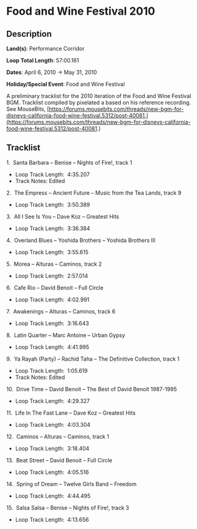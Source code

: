 # Food and Wine Festival 2010

## Description

**Land(s)**: Performance Corridor

**Loop Total Length**: 57:00.161

**Dates**: April 6, 2010 → May 31, 2010

**Holiday/Special Event**: Food and Wine Festival

A preliminary tracklist for the 2010 iteration of the Food and Wine Festival BGM. Tracklist compiled by pixelated a based on his reference recording. See MouseBits, [https://forums.mousebits.com/threads/new-bgm-for-disneys-california-food-wine-festival.5312/post-40081.](https://forums.mousebits.com/threads/new-bgm-for-disneys-california-food-wine-festival.5312/post-40081.)

## Tracklist

1\.  Santa Barbara – Benise – Nights of Fire!, track 1

- Loop Track Length:  4:35.207
- Track Notes: Edited

2\.  The Empress – Ancient Future – Music from the Tea Lands, track 9 

- Loop Track Length:  3:50.389

3\.  All I See Is You – Dave Koz – Greatest Hits 

- Loop Track Length:  3:36.384

4\.  Overland Blues – Yoshida Brothers – Yoshida Brothers III

- Loop Track Length:  3:55.615

5\.  Morea – Alturas – Caminos, track 2 

- Loop Track Length:  2:57.014

6\.  Cafe Rio – David Benoit – Full Circle 

- Loop Track Length:  4:02.991

7\.  Awakenings – Alturas – Caminos, track 6 

- Loop Track Length:  3:16.643

8\.  Latin Quarter – Marc Antoine – Urban Gypsy 

- Loop Track Length:  4:41.995

9\.  Ya Rayah (Party) – Rachid Taha – The Definitive Collection, track 1

- Loop Track Length:  1:05.619
- Track Notes: Edited

10\.  Drive Time – David Benoit – The Best of David Benoit 1987-1995 

- Loop Track Length:  4:29.327

11\.  Life In The Fast Lane – Dave Koz – Greatest Hits 

- Loop Track Length:  4:03.304

12\.  Caminos – Alturas – Caminos, track 1 

- Loop Track Length:  3:18.404

13\.  Beat Street – David Benoit – Full Circle 

- Loop Track Length:  4:05.516

14\.  Spring of Dream – Twelve Girls Band – Freedom 

- Loop Track Length:  4:44.495

15\.  Salsa Salsa – Benise – Nights of Fire!, track 3 

- Loop Track Length:  4:13.656
